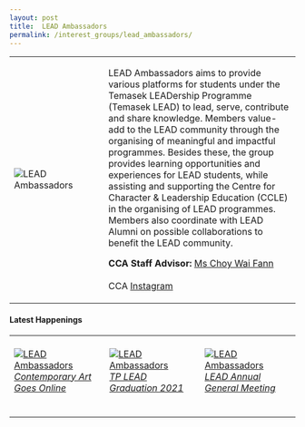 ```yaml
---
layout: post
title:  LEAD Ambassadors
permalink: /interest_groups/lead_ambassadors/
---
```


<div>
    <table>
        <tr>
            <td style="width:33%"><image src="/images/CCA-Lead_Ambassadors.jpg" style="display:block;margin-left:auto;margin-right:auto;" alt="LEAD Ambassadors"></image></td>
            <td>
                <p>
                    LEAD Ambassadors aims to provide various platforms for students under the Temasek LEADership Programme (Temasek LEAD) to lead, serve, contribute and share knowledge. Members value-add to the LEAD community through the organising of meaningful and impactful programmes. Besides these, the group provides learning opportunities and experiences for LEAD students, while assisting and supporting the Centre for Character & Leadership Education (CCLE) in the organising of LEAD programmes. Members also coordinate with LEAD Alumni on possible collaborations to benefit the LEAD community.
                </p>
                <p>
                    <b>CCA Staff Advisor:</b> <a href="mailto:CHOY_Wai_Fann@TP.EDU.SG">Ms Choy Wai Fann</a><br>
                    <br>
                    CCA <a href="https://www.instagram.com/tp.lead/">Instagram</a>
                </p>
            </td>
        </tr>
    </table>
</div>

#### Latest Happenings

<table>
    <tr>
        <td style="width:33%"><br>
            <a href="https://www.instagram.com/p/CMjWYqeH_oz/">
                <image src="/images/CCA-la-ig4.png" style="display:block;margin-left:auto;margin-right:auto;" alt="LEAD Ambassadors">
                <h6 style="margin-top:0%">Contemporary Art Goes Online</h6>
                </image>
            </a>
        </td>
        <td style="width:33%"><br>
            <a href="https://www.instagram.com/p/CNbXquQHIxN/">
                <image src="/images/CCA-la-ig5.png" style="display:block;margin-left:auto;margin-right:auto;" alt="LEAD Ambassadors">
                <h6 style="margin-top:0%">TP LEAD Graduation 2021</h6>
                </image>
            </a>
        </td>
        <td style="width:33%"><br>
            <a href="https://www.instagram.com/p/CO2SLjBnUeq/">
                <image src="/images/CCA-la-ig6.png" style="display:block;margin-left:auto;margin-right:auto;" alt="LEAD Ambassadors">
                <h6 style="margin-top:0%">LEAD Annual General Meeting</h6>    
                </image>
            </a>
        </td>
    </tr>
</table>
